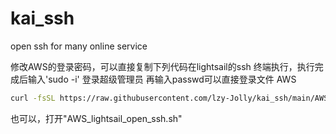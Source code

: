 # kai_ssh
open ssh for many online service

修改AWS的登录密码，可以直接复制下列代码在lightsail的ssh 终端执行，执行完成后输入'sudo -i' 登录超级管理员 再输入passwd可以直接登录文件
AWS

```sh
curl -fsSL https://raw.githubusercontent.com/lzy-Jolly/kai_ssh/main/AWS_lightsail_open_ssh.sh | sudo bash

```
也可以，打开"AWS_lightsail_open_ssh.sh"
